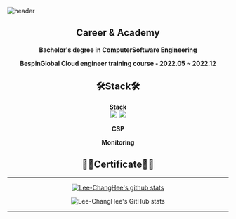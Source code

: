 ![header](https://capsule-render.vercel.app/api?type=waving&color=gradient&height=300&section=header&text=Lee%20ChangHee&fontSize=90)

<div align="center">

## Career & Academy

**Bachelor's degree in ComputerSoftware Engineering**<br/> 

**BespinGlobal Cloud engineer training course - 2022.05 ~ 2022.12**


## 🛠Stack🛠
  
  **Stack**</br>
  <img src="https://img.shields.io/badge/Python-3766AB?style=flat-square&logo=Python&logoColor=white"/></a>
  <img src="https://img.shields.io/badge/#0078D4?style=flat-square&logo=Azure&logoColor=white"/></a>
  
  **CSP**</br>
  
  **Monitoring**</br>
  

## 🐱‍🏍Certificate🐱‍🏍

  
<hr>

[![Lee-ChangHee's github stats](https://github-readme-stats.vercel.app/api/top-langs/?username=Lee-ChangHee&show_icons=true&hide_border=true&title_color=004386&icon_color=004386&layout=compact)](https://github.com/Lee-ChangHee)

![Lee-ChangHee's GitHub stats](https://github-readme-stats.vercel.app/api?username=Lee-ChangHee&theme=transparent&show_icons=true)
  
<hr>
  
</div>

